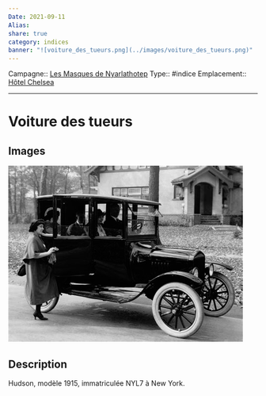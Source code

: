 ```yaml
---
Date: 2021-09-11
Alias:
share: true
category: indices
banner: "![voiture_des_tueurs.png](../images/voiture_des_tueurs.png)"
---
```

Campagne:: [Les Masques de Nyarlathotep](../Les%20Masques%20de%20Nyarlathotep.md)
Type:: #indice 
Emplacement:: [Hôtel Chelsea](../lieu/H%C3%B4tel%20Chelsea.md)
***
# Voiture des tueurs

## Images 
![voiture_des_tueurs.png](../images/voiture_des_tueurs.png)

## Description

Hudson, modèle 1915, immatriculée NYL7 à New York.